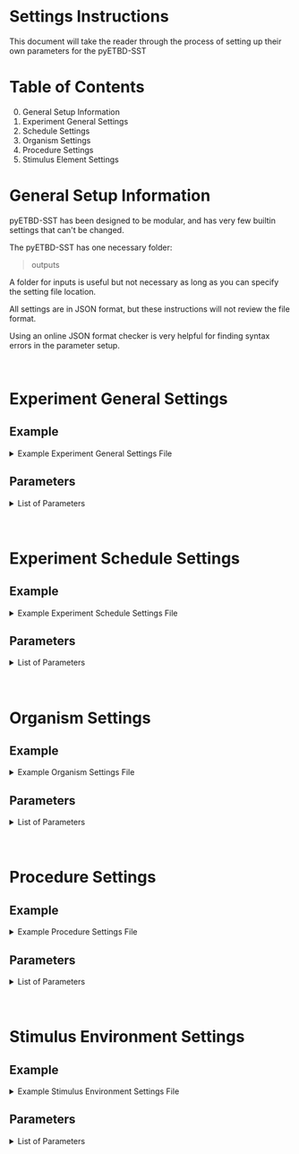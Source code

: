 # Settings Instructions

This document will take the reader through the process of setting up their own parameters for the pyETBD-SST

# Table of Contents

0. General Setup Information
1. Experiment General Settings
2. Schedule Settings
3. Organism Settings
4. Procedure Settings
5. Stimulus Element Settings

# General Setup Information

pyETBD-SST has been designed to be modular, and has very few builtin settings that can't be changed.  

The pyETBD-SST has one necessary folder:
>outputs

A folder for inputs is useful but not necessary as long as you can specify the setting file location. 

All settings are in JSON format, but these instructions will not review the file format. 

Using an online JSON format checker is very helpful for finding syntax errors in the parameter setup. 

<br/>

# Experiment General Settings


## Example

<details>
<summary>Example Experiment General Settings File</summary>

\{ 
	
    "repetitions":10,

	"default_generations_per_schedule":20000,

	"random_shuffle_schedule_x_and_after":null,

	"data_output_type":"stream_output_per_repitition_3",

	"output_entropy":true,

	"output_selection_modifier":true,

	"output_background":true,

	"output_emitted_behavior_population":false,

	"output_entropy_moving_avg_length":5,

	"population_reset_between_schedules":false,

	"experiment_timer_style":"generations",

	"filename_modifier":"mult_sched_se_r5g5w5_bkgd_ri20",

	"reinforcement_context_magnitude_modifer_active":false,

	"reinforcement_context_user_modifier":1,

	"reinforcement_capture_length":10
\}
</details>

## Parameters

<details>
<summary>List of Parameters</summary>
<br/>

**"repetitions"** : **(integer value)**  
>This number determines the number of total idential runs the program will make using the parameters given. Each repetition can be considered an unique artifical organism, if the behavioral populations are not reset between schedules. If the behavioral populations are reset between schedules, then each schedule can be considered an unique artifical organism.
<br/>

**"default_generations_per_schedule"** : **(integer value)**  

>This number determines the number of generations in each schedule. This can be over written for a specific schedule using the "nondefault_schedule_generation_count" parameter in the experiment_schedule_settings file.
<br/>

**"random_shuffle_schedule_x_and_after"** : **(integer value)** or **null**
>This parameter will cause all schedules prior to the chosen schedule to be run in the order set in the experiment_schedule_settings file, and schedule X and everything after will have a random order. This was done to mimic the stimulus generalization experiments, which utilize this experimental setup.
<br/>

**"data_output_type"** : **'string'**
>This parameter determines the code used to generate the output CSV file. No other output file types are currently supported.

<details>
<summary>Current Data Output Types</summary>
<br/>

**'stream_output_per_repitition_3'**
>Current Version. Outputs all the data in one repitition into a single CSV file. One generation per line.
Output includes: 
1. Schedule Number
2. Emitted Behavior Phenotype
3. Stimulus Element number the emitted behavior was drawn from (number is based on the order created by settings)
4. Number of observed stimulus elements sent to the following step (after the number has been reduced by entropy selection)
5. Reinforcement recieved for behavior on X target that generation (RX = record for target X reinforcement, value can be "1" or "0")  
	The number of columns will vary based on the number of targets
6. Behavior emitted in X target for that generation (BX = record for target X behavior, value can be "1" or "0")  
	The number of columns will vary based on the number of targets

Extra information can be added to output based on the following settings:
1. output_entropy
2. output_selection_modifier
3. output_background
4. output_emitted_behavior_population

**'stream_output_per_repitition_2'**	
>Older version, Do not use

**'stream_output_per_repitition'**
>Older version, Do not use

**'stream_output_per_schedule'**
>TBD

</details>
<br/>

**"output_entropy"** : **true** or **false**
>Output will contain a column with the entropy for the stimulus element a behavior was emitted from that generation.

**"output_selection_modifier"** : **true** or **false**
>Output will contain columns for window length, window length goal, rc difference, and the selection modifier percentage

> [!WARNING]
> Only use if the procdure_settings>selection_modifier_type: "reinforcement_context_kernel" is specified! 

**"output_background"** : **true** or **false**
>Adds columns to output CSV for background target behavior emitted and reinforcement recieved
1. Reinforcement recieved for behavior on X background target that generation  
	(BK-RX = record for background target X reinforcement, value can be "1" or "0")  
	The number of columns will vary based on the number of targets
2. Behavior emitted in X target for that generation  
	(BK-BX = record for background target X behavior, value can be "1" or "0")  
	The number of columns will vary based on the number of targets

**"output_emitted_behavior_population"** : **true** or **false**
>The behavior population that the emitted behavior was drawn from will be recorded by phenotype

> [!IMPORTANT]
> This can expand the output file size dramaticly depending on the number of behaviors in a population. 

**"output_entropy_moving_avg_length"** : **(integer value)**
>Not functional with 'stream_output_per_repitition_3'

**"population_reset_between_schedules"** : **true** or **false**
>If true, all behavioral populations will be deleted between schedules

**"experiment_timer_style"** : **'string'**
>Currently not functional. This setting does nothing.

**"filename_modifier"** : **'string'**
>Allows naming of the output file. The repitition number and 'allschedules' will be appended at the end.  
For a filename_modifier : 'Exp1-2_POP200_BKGD_RI01_RM20_'  
The output file : 'Exp1-2_POP200_BKGD_RI01_RM20_rep0_allschedules.csv' 

**"reinforcement_context_magnitude_modifer_active"** : **true** or **false**
>Untested, Keep 'false'

**"reinforcement_context_user_modifier"** : **(integer value)**
>Untested, Keep 'false'

**"reinforcement_capture_length"** : **(integer value)**
>Untested, Keep 'false'

</details>
<br/>
<br/>

# Experiment Schedule Settings

## Example

<details>
<summary>Example Experiment Schedule Settings File</summary>

{ 
	
	"target_list":	
	{	
		"target_id":	
		{	
			"1":	
			{	
				"target_type":"primary",	
				"target_high": 511,	
				"target_low": 471,	
				"reward_continvency_type":"target"	
			},	
			"2":	
			{	
				"target_type":"primary",	
				"target_high": 552,	
				"target_low": 512,	
				"reward_continvency_type":"varied"	
			},				
			"3":	
			{	
				"target_type":"background",	
				"background_style":"high_low",	
				"target_high": 470,	
				"target_low": 410	
			},	
			"4":	
			{	
				"target_type":"background",	
				"background_style":"high_low",	
				"target_high": 613,	
				"target_low": 553	
			},				
			"5":	
			{	
				"target_type":"background",	
				"background_style":"background_generator",	
				"background_generator_settings":	
				{    
	    			    "generator_type":"random_nonsequential_post_screening",    
	                           "screen_out_equal_or_less":1,    
	                           "remove_avg_hamming_equal_or_less":null,    
	                           "remove_std_hamming_equal_or_greater":null,    
	                           "removal_function_type":"percentage",    
	                		   "number_of_nonsequential_targets":1,
	                           "nonsequential_background_target_size":200	
				}
			}
	
		}
	
	},
	
	"schedule_list":
	{
		"schedule_set_no":
		{
			"1":	
			{	
				"nondefault_schedule_generation_count":20000,	
				"active_target_id_no":	
				{	
					"1":
					{
						"reinforcement_rate_type":"RI",	
						"reinforcement_rate": 0,
						"reinforcer":"pellet"
					},
					"5":
					{
						"reinforcement_rate_type":"RI",
						"reinforcement_rate": 10,
						"reinforcer":"scratch"
					}
				},
				"se_near_set":
				[
					"trainingwall","wall"	
				]
	        },
			"2":
			{
				"nondefault_schedule_generation_count":20000,
				"active_target_id_no":
				{
					"1":
					{
						"reinforcement_rate_type":"RI",
						"reinforcement_rate": 10,
						"reinforcer":"pellet"
					}
				},
				"se_near_set":
				[
					"trainingwall","redone","redtwo","redthree","redfour","redfive"
				]
            },
			"3":
			{
				"active_target_id_no":
				{
					"1":
					{
						"reinforcement_rate_type":"RI",
						"reinforcement_rate": 0,
						"reinforcer":"pellet"
					},
					"5":
					{
						"reinforcement_rate_type":"RI",
						"reinforcement_rate": 10,
						"reinforcer":"scratch"
					}
				},
				"se_near_set":
				[
					"wall","redone","redtwo","redthree","redfour","rminusone"	
				]

            }

		}

	}

} 


</details>

## Parameters

<details>
<summary>List of Parameters</summary>
<br/>

### General Format

There two groups over arching groups within the experiment schedule settings, and those are the **'target_list'** and the **'schedule_list'**. (Although these are called lists, they are mostly written in a nested dictionary format following the JSON specifications)

Within the **'target_list'**, there is another dictionary called **'target_id'**. (the target_id dictionary is the only item in target list)

Each target id is identified by it's key, which is a integer starting from the number 1. The dictionary value is another dictionary containing all the parameters associated with the target id. 



Within the **'schdule_list'**, there is another dictionary called **'schedule_set_no'**. (the schedule_set_no dictionary is the only item in schedule list)

Each schedule set number is identified by it's key, which is a integer starting from the number 1. The dictionary value is another dictionary containing all the parameters associated with the schedule. 

### Target List Parameters

<details>
<summary>See Parameters</summary>
<br/>

**"target_type"** : **'string'**
>There are currently two major target types (**'primary'** and **'background'**) with their own sub parameters. The type of target primarily effects the output style, but it also impacts how random background targets are generated using the **'background_generator'**. Primary targets are always reported in the output, while background target data is optional. 

<details>
<summary>'primary' target</summary>
<br/>

**'primary'**
>Primary targets are meant to represent the targets typically identified by an experimenter in their experiment, like a key, lever, or switch. Their range of operation is defined by the highest and lowest value in terms of the phenotype space. 

Subparameters:

**"target_high"** : **(integer value)**
>High end of the phenotype space for the target (inclusive)

**"target_low"** : **(integer value)**
>Low end of the phenotype space for the target (inclusive)

**"reward_continvency_type"** : **'string'**
>Untested, do not use. May be omitted.

</details>
<br/>

<details>
<summary>'background' target</summary>
<br/>

**'background'**
>Background targets are meant to represent the targets typically _not_ identified by an experimenter in their experiment. This represents all kinds of distractions, or other rewards that are not typically controlled within an experiment.

There are currently two styles of background targets: **'high_low'** and **'background_generator'**.

The background type: **'background_generator'** should be placed last on the list of target ids if more than one target is generated.


<details>
<summary>'background_style' : 'high_low'</summary>
<br/>

This style the same high and low subparameters as the 'primary' target.

Subparameters:
**"target_high"** : **(integer value)**
>High end of the phenotype space for the target (inclusive)

**"target_low"** : **(integer value)**
>Low end of the phenotype space for the target (inclusive)

</details>
<br/>

<details>
<summary>'background_style' : 'background_generator'</summary>
<br/>

This style is designed to pick background targets following the subparameters listed in the settings file.  

Each target will get it's own target id, starting from the target id of the generator, and increasing by one for each background target.

> [!CAUTION]
> If the settings chosen for the background are too stringent, the program will stop itself if there are not enough eligible background targets. Since the background targets are chosen randomly, this can result in some repititions working fine while others stop due to not having enough background targets. 

The settings for the background generator are contained within the **'background_generator_settings'**.

**'generator_type'** : **'string'**
> There are multiple generator types, and each one has it's own subsettings. 

**'random_nonsequential_post_screening'**
> Creates one or more background classes that are non-sequential and chosen at random. 

<details>
<summary>See subparameters</summary>
<br/>

**"screen_out_equal_or_less"** : **integer** or **null**
>Comparies the binary values of all possible background targets with the binary values of each phenotype of the primary targets and calculates the hamming distance. Removes all phenotypes that have a hamming distance less than or equal to the value set here from becoming a background target. Set value to **null** to turn off feature. 

> [!NOTE]
> With two, 40 phenotype target classes, a screen out larger than one can make the remaining space too small for a 200 digit background target class.

**"remove_avg_hamming_equal_or_less"** : **number** or **null**
> Comparies the binary values of all possible background targets with the binary values of each phenotype of the primary targets and calculates the hamming distance. Removes all phenotypes that have an average hamming distance less than or equal to the value set here from becoming a background target. Set value to **null** to turn off feature. 

> [!IMPORTANT]
> This parameter requires "removal_function_type" to be set to work.

**"remove_std_hamming_equal_or_greater"** : **number** or **null**
> Comparies the binary values of all possible background targets with the binary values of each phenotype of the primary targets and calculates the hamming distance. Removes all phenotypes that have a standard deviation of it's hamming distances greater than or equal to the value set here from becoming a background target. Set value to **null** to turn off feature. 

> [!NOTE]
> The max standard deviation for a 10 digit genotype is around 4.2.

> [!IMPORTANT]
> This parameter requires "removal_function_type" to be set to work.

**"removal_function_type"** : **string** ('percentage' or 'value')
> Allows **"remove_avg_hamming_equal_or_less"** and/or **"remove_std_hamming_equal_or_greater"** to function as a percentage of the range for that parameter or a flat value.

**"number_of_nonsequential_targets"** : **integer** 
> The number of targets to be created. This parameter is non-sequential target class specific.

**"nonsequential_background_target_size"** : **integer** 
> The number of digits in one target class. This parameter is non-sequential target class specific.

</details>
<br/>

**'max_mean_nonsequential_post_screening'**
> Creates one or more background classes that are non-sequential and are chosen based on average hamming distance from the primary targets, going from largest to smallest

<details>
<summary>See subparameters</summary>
<br/>

**"screen_out_equal_or_less"** : **integer** or **null**
>Comparies the binary values of all possible background targets with the binary values of each phenotype of the primary targets and calculates the hamming distance. Removes all phenotypes that have a hamming distance less than or equal to the value set here from becoming a background target. Set value to **null** to turn off feature. 

> [!NOTE]
> With two, 40 phenotype target classes, a screen out larger than one can make the remaining space too small for a 200 digit background target class.

**"remove_avg_hamming_equal_or_less"** : **number** or **null**
> Comparies the binary values of all possible background targets with the binary values of each phenotype of the primary targets and calculates the hamming distance. Removes all phenotypes that have an average hamming distance less than or equal to the value set here from becoming a background target. Set value to **null** to turn off feature. 

> [!IMPORTANT]
> This parameter requires "removal_function_type" to be set to work.

**"remove_std_hamming_equal_or_greater"** : **number** or **null**
> Comparies the binary values of all possible background targets with the binary values of each phenotype of the primary targets and calculates the hamming distance. Removes all phenotypes that have a standard deviation of it's hamming distances greater than or equal to the value set here from becoming a background target. Set value to **null** to turn off feature. 

> [!NOTE]
> The max standard deviation for a 10 digit genotype is around 4.2.

> [!IMPORTANT]
> This parameter requires "removal_function_type" to be set to work.

**"removal_function_type"** : **string** ('percentage' or 'value')
> Allows **"remove_avg_hamming_equal_or_less"** and/or **"remove_std_hamming_equal_or_greater"** to function as a percentage of the range for that parameter or a flat value.

**"number_of_nonsequential_targets"** : **integer** 
> The number of targets to be created. This parameter is non-sequential target class specific.

**"nonsequential_background_target_size"** : **integer** 
> The number of digits in one target class. This parameter is non-sequential target class specific.

</details>
<br/>

**'max_mean_std_nonsequential_post_screening'**
> Creates one or more background classes that are non-sequential and are chosen based on average hamming distance from the primary targets, going from largest to smallest. If multple phenotypes have the same average hamming distance, they are additionally sorted from smallest standard deviation to largest, and picked in that order.

<details>
<summary>See subparameters</summary>
<br/>

**"screen_out_equal_or_less"** : **integer** or **null**
>Comparies the binary values of all possible background targets with the binary values of each phenotype of the primary targets and calculates the hamming distance. Removes all phenotypes that have a hamming distance less than or equal to the value set here from becoming a background target. Set value to **null** to turn off feature. 

> [!NOTE]
> With two, 40 phenotype target classes, a screen out larger than one can make the remaining space too small for a 200 digit background target class.

**"remove_avg_hamming_equal_or_less"** : **number** or **null**
> Comparies the binary values of all possible background targets with the binary values of each phenotype of the primary targets and calculates the hamming distance. Removes all phenotypes that have an average hamming distance less than or equal to the value set here from becoming a background target. Set value to **null** to turn off feature. 

> [!IMPORTANT]
> This parameter requires "removal_function_type" to be set to work.

**"remove_std_hamming_equal_or_greater"** : **number** or **null**
> Comparies the binary values of all possible background targets with the binary values of each phenotype of the primary targets and calculates the hamming distance. Removes all phenotypes that have a standard deviation of it's hamming distances greater than or equal to the value set here from becoming a background target. Set value to **null** to turn off feature. 

> [!NOTE]
> The max standard deviation for a 10 digit genotype is around 4.2.

> [!IMPORTANT]
> This parameter requires "removal_function_type" to be set to work.

**"removal_function_type"** : **string** ('percentage' or 'value')
> Allows **"remove_avg_hamming_equal_or_less"** and/or **"remove_std_hamming_equal_or_greater"** to function as a percentage of the range for that parameter or a flat value.

**"number_of_nonsequential_targets"** : **integer** 
> The number of targets to be created. This parameter is non-sequential target class specific.

**"nonsequential_background_target_size"** : **integer** 
> The number of digits in one target class. This parameter is non-sequential target class specific.

</details>
<br/>


**'max_mean_continuous_post_screening'**
> Creates one or more background classes that are continous in phenotype space and are chosen based on average hamming distance from the primary targets, going from largest to smallest

<details>
<summary>See subparameters</summary>
<br/>

**"screen_out_equal_or_less"** : **integer** or **null**
>Comparies the binary values of all possible background targets with the binary values of each phenotype of the primary targets and calculates the hamming distance. Removes all phenotypes that have a hamming distance less than or equal to the value set here from becoming a background target. Set value to **null** to turn off feature. 

> [!NOTE]
> With two, 40 phenotype target classes, a screen out larger than one can make the remaining space too small for a 200 digit background target class.

**"remove_avg_hamming_equal_or_less"** : **number** or **null**
> Comparies the binary values of all possible background targets with the binary values of each phenotype of the primary targets and calculates the hamming distance. Removes all phenotypes that have an average hamming distance less than or equal to the value set here from becoming a background target. Set value to **null** to turn off feature. 

> [!IMPORTANT]
> This parameter requires "removal_function_type" to be set to work.

**"remove_std_hamming_equal_or_greater"** : **number** or **null**
> Comparies the binary values of all possible background targets with the binary values of each phenotype of the primary targets and calculates the hamming distance. Removes all phenotypes that have a standard deviation of it's hamming distances greater than or equal to the value set here from becoming a background target. Set value to **null** to turn off feature. 

> [!NOTE]
> The max standard deviation for a 10 digit genotype is around 4.2.

> [!IMPORTANT]
> This parameter requires "removal_function_type" to be set to work.

**"removal_function_type"** : **string** ('percentage' or 'value')
> Allows **"remove_avg_hamming_equal_or_less"** and/or **"remove_std_hamming_equal_or_greater"** to function as a percentage of the range for that parameter or a flat value.

**"number_of_continuous_targets"** : **integer** 
> The number of targets to be created. This parameter is continous target class specific.

**"continuous_background_target_length"** : **integer** 
> The number of continuous digits in one target class. This parameter is continous target class specific.

</details>
<br/>

**'max_mean_std_continuous_post_screening'**
> Creates one or more background classes that are continous in phenotype space and are chosen based on average hamming distance from the primary targets, going from largest to smallest. If multple phenotypes have the same average hamming distance, they are additionally sorted from smallest standard deviation to largest, and picked in that order.

<details>
<summary>See subparameters</summary>
<br/>

**"screen_out_equal_or_less"** : **integer** or **null**
>Comparies the binary values of all possible background targets with the binary values of each phenotype of the primary targets and calculates the hamming distance. Removes all phenotypes that have a hamming distance less than or equal to the value set here from becoming a background target. Set value to **null** to turn off feature. 

> [!NOTE]
> With two, 40 phenotype target classes, a screen out larger than one can make the remaining space too small for a 200 digit background target class.

**"remove_avg_hamming_equal_or_less"** : **number** or **null**
> Comparies the binary values of all possible background targets with the binary values of each phenotype of the primary targets and calculates the hamming distance. Removes all phenotypes that have an average hamming distance less than or equal to the value set here from becoming a background target. Set value to **null** to turn off feature. 

> [!IMPORTANT]
> This parameter requires "removal_function_type" to be set to work.

**"remove_std_hamming_equal_or_greater"** : **number** or **null**
> Comparies the binary values of all possible background targets with the binary values of each phenotype of the primary targets and calculates the hamming distance. Removes all phenotypes that have a standard deviation of it's hamming distances greater than or equal to the value set here from becoming a background target. Set value to **null** to turn off feature. 

> [!NOTE]
> The max standard deviation for a 10 digit genotype is around 4.2.

> [!IMPORTANT]
> This parameter requires "removal_function_type" to be set to work.

**"removal_function_type"** : **string** ('percentage' or 'value')
> Allows **"remove_avg_hamming_equal_or_less"** and/or **"remove_std_hamming_equal_or_greater"** to function as a percentage of the range for that parameter or a flat value.

**"number_of_continuous_targets"** : **integer** 
> The number of targets to be created. This parameter is continous target class specific.

**"continuous_background_target_length"** : **integer** 
> The number of continuous digits in one target class. This parameter is continous target class specific.

</details>
<br/>

**'random_continuous_post_screening'**
> Creates one or more background classes that are continous in phenotype space and chosen at random. 

<details>
<summary>See subparameters</summary>

**"screen_out_equal_or_less"** : **integer** or **null**
>Comparies the binary values of all possible background targets with the binary values of each phenotype of the primary targets and calculates the hamming distance. Removes all phenotypes that have a hamming distance less than or equal to the value set here from becoming a background target. Set value to **null** to turn off feature. 

> [!NOTE]
> With two, 40 phenotype target classes, a screen out larger than one can make the remaining space too small for a 200 digit background target class.

**"remove_avg_hamming_equal_or_less"** : **number** or **null**
> Comparies the binary values of all possible background targets with the binary values of each phenotype of the primary targets and calculates the hamming distance. Removes all phenotypes that have an average hamming distance less than or equal to the value set here from becoming a background target. Set value to **null** to turn off feature. 

> [!IMPORTANT]
> This parameter requires "removal_function_type" to be set to work.

**"remove_std_hamming_equal_or_greater"** : **number** or **null**
> Comparies the binary values of all possible background targets with the binary values of each phenotype of the primary targets and calculates the hamming distance. Removes all phenotypes that have a standard deviation of it's hamming distances greater than or equal to the value set here from becoming a background target. Set value to **null** to turn off feature. 

> [!NOTE]
> The max standard deviation for a 10 digit genotype is around 4.2.

> [!IMPORTANT]
> This parameter requires "removal_function_type" to be set to work.

**"removal_function_type"** : **string** ('percentage' or 'value')
> Allows **"remove_avg_hamming_equal_or_less"** and/or **"remove_std_hamming_equal_or_greater"** to function as a percentage of the range for that parameter or a flat value.

**"number_of_continuous_targets"** : **integer** 
> The number of targets to be created. This parameter is continous target class specific.

**"continuous_background_target_length"** : **integer** 
> The number of continuous digits in one target class. This parameter is continous target class specific.

<br/>
</details>

</details>

</details>

</details>



### Schedule List Parameters

<details>
<summary>See Parameters</summary>
<br/>

There are three categories of settings for each arranged schedule. There is the **"nondefault_schedule_generation_count"** (optional), the **"active_target_id_no"**, and the **"se_near_set"**.

**"nondefault_schedule_generation_count"** : **integer**
>This overrides the default number of generations in order to allow the schedule to have a different number of generations.

**"active_target_id_no"** : \{ **integer** : \{**reinforcement specifications**\} \}
>The active target id dictionary specificies which targets on the targets list are active during this schedule, based on the target id. The target id should be placed into the space labeled, **integer**. 

<details>
<summary>Reinforcement Specifications</summary>

**"reinforcement_rate_type"** : **string**
> The reinforcement type can be **'RI'** (random interval), **'RR'** (random ratio), **'FI'** (fixed interval), or **'FR'** (fixed ratio).
Only one reinforcement type can be used at one time, for each target.

**"reinforcement_rate"** : **value**
> The reinforcement rate is measured in generations. The random schedules are randomized using an exponential distribution.

**"reinforcer"** : **string**
> The reinforcer is term that is defined in the organism_settings>reinforcer_magnitude_data. In the reinforcer magnitude data, this string is linked to a value, which is it's reinforcer magnitude, or the mean of the linear density function. As shown in the example above, if the "reinforcer":"pellet", then "pellet" must be in the reinforcer_magnitude_data, in the form "pellet":40.  

</details>

<br/>

**"se_near_set"** : \[ **string\(s\)** \]
>the se_near_set is a list of names of stimulus elements, that will be present in the local environment during the schedule. The names of stimulus elements must correspond to the names of stimulus elements in the stimulus_environment_settings.

> [!IMPORTANT]
> This parameter is the only one that uses a list, so it's syntax is different from the typical dictionary syntax of the other parameters.

</details>


</details>
<br/>
<br/>

# Organism Settings

## Example

<details>
<summary>Example Organism Settings File</summary>

\{  

	"population_size":200,
	"number_of_binary_digits":10,
	"percent_replace":100,
	"mutation_rate":10,
	"reinforcer_magnitude_data":  

	{  

			"pellet":5,
			"scratch":40,
			"weak-pellet":60

	}  

\}

</details>

## Parameters

<details>
<summary>List of Parameters</summary>
<br/>

**"population_size"** : **integer**
> Population size sets the number of behaviors in the population. Typical default is 100 for most ETBD experiments. 200 behaviors or above is recommended for experiments that involve more than one stimulus elements.

**"number_of_binary_digits"** : **integer**
> This setting determines the number of digits in the genotype and the total range of the phenoype space. The number used in the standard experimental set up is 10, which creates a phenotype range of 1024. If the number of digits is 11, then the phenotype range would be 2048. 

**"percent_replace"** : **integer** (between 0 and 100)
> The value sets the default percentage of the behavior population that is replaced by new child behaviors. This can be modified by process settings during the experiment, like the selection modifier. 

**"mutation_rate"** : **integer**
> This value sets the percentage of the new child behaviors (created during recombination) that undergo mutation. 

**"reinforcer_magnitude_data"** : \{ **string** : **value** \}
> This setting is designed to mirror how an organism might value a particular kind of reinforcer. In the example settings above, the "pellet" is highly valued and consequently has a value of "5". The reinforcer magnitude data is linked to the experiment schedule settings through the **string** assigned here. The **value** is the mean of the selection densitiy function. The lower the reinforcer magnitude, the closer the parent behaviors (created during the selection step) will be to the emitted behavior.

</details>
<br/>
<br/>

# Procedure Settings

## Example

<details>
<summary>Example Procedure Settings File</summary>

{

	"observation_type":"observe5_low_entropy_x_percent",  
	"observation_entropy_percentage":2,  

	"emission_type":"random_emission",  

	"selection_loop_type":"all_se_viewed_w_se_modifier", 

	"selection_modifier_type":"power_function_entropy_modifier",  
	"selection_modifier_parameters":  

		{  
			"entropy_power_conversion_a":0.0625,  
			"entropy_power_conversion_b":2,  
			"selection_se_entropy_mod_lower_limit":0  
		},  
		
	"rewarded_selection_landscape_type":"circular_landscape",  
	"rewarded_parent_selection_type":"linear_roulette_function_njit", 	
	"linear_under_min_behaviors_selection_type":"random_fitness_simplifed_njit",  
	"linear_selection_min_behaviors":2,  

	"unrewarded_selection_landscape_type":"none", 	
	"unrewarded_parent_selection_type":"random_fitness_simplifed_njit",  
 
	"recombination_type":"bitwise_recombination_njit",  
	"mutation_type":"bitflip_by_individual_min1_every_x",  
	"mutation_modifier_parameters":  

		{  
        	"mutation_min_every_x_modifier":100  
		} 

}  

</details>

## Parameters

<details>
<summary>List of Parameters</summary>
<br/>

</details>
<br/>
<br/>

# Stimulus Environment Settings

## Example

<details>
<summary>Example Stimulus Environment Settings File</summary>

TBD

</details>

## Parameters

<details>
<summary>List of Parameters</summary>
<br/>

</details>
<br/>

